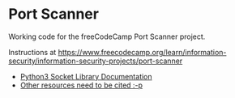 # Port Scanner

Working code for the freeCodeCamp Port Scanner project.

Instructions at https://www.freecodecamp.org/learn/information-security/information-security-projects/port-scanner


* [Python3 Socket Library Documentation][def]
* [Other resources need to be cited :-p][def2]

[def]: https://docs.python.org/3/library/socket.html#other-functions
[def2]: not-a-real-thing